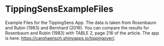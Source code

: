 # TippingSensExampleFiles

Example Files for the TippingSens App. The data is taken from Rosenbaum and Rubin (1983) and Bernhard (2016). You can compare the results for Rosenbaum and Rubin (1983) with TABLE 2, page 216 of the article.  The app is  here: https://carohaensch.shinyapps.io/tippingover/.
